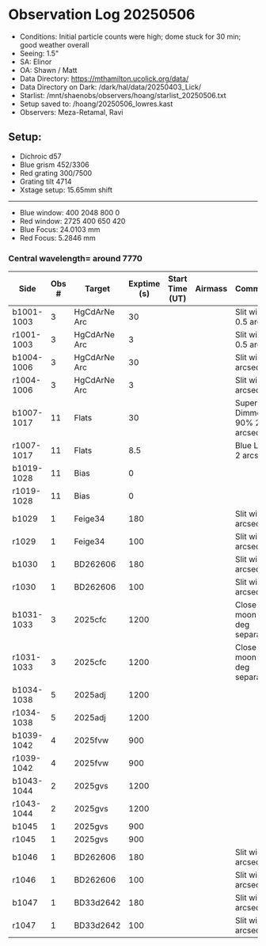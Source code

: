 # Observation Log 20250506

* Conditions: Initial particle counts were high; dome stuck for 30 min; good weather overall
* Seeing: 1.5"
* SA: Elinor
* OA: Shawn / Matt
* Data Directory: https://mthamilton.ucolick.org/data/
* Data Directory on Dark: /dark/hal/data/20250403_Lick/
* Starlist: /mnt/shaenobs/observers/hoang/starlist_20250506.txt
* Setup saved to: /hoang/20250506_lowres.kast
* Observers: Meza-Retamal, Ravi

## Setup: 

* Dichroic d57
* Blue grism 452/3306
* Red grating 300/7500
* Grating tilt 4714
* Xstage setup: 15.65mm shift
----------------------------
* Blue window: 400 2048 800 0
* Red window: 2725 400 650 420
* Blue Focus: 24.0103 mm
* Red Focus: 5.2846 mm

### Central wavelength= around 7770


| Side | Obs #     | Target    | Exptime (s) | Start Time (UT) | Airmass | Comments                                                   |
|------|-----------|-----------|-------------|-----------------|---------|------------------------------------------------------------|
|b1001-1003|3|HgCdArNe Arc     |30| ||Slit width 0.5 arcsec|
|r1001-1003|3|HgCdArNe Arc     |3| ||Slit width 0.5 arcsec|
|b1004-1006|3|HgCdArNe Arc     |30| ||Slit width 2 arcsec|
|r1004-1006|3|HgCdArNe Arc     |3| ||Slit width 2 arcsec|
|b1007-1017|11|Flats           |30| ||Super Blue Dimmer at 90% 2 arcsec|
|r1007-1017|11|Flats           |8.5| ||Blue Lamp 2 arcsec|
|b1019-1028|11|Bias            |0| |||
|r1019-1028|11|Bias            |0| |||
|b1029|1|Feige34               |180| ||Slit width 2 arcsec|
|r1029|1|Feige34               |100| ||Slit width 2 arcsec|
|b1030|1|BD262606              |180| ||Slit width 2 arcsec|
|r1030|1|BD262606              |100| ||Slit width 2 arcsec|
|b1031-1033|3|2025cfc          |1200| ||Close to moon ~11 deg separation|
|r1031-1033|3|2025cfc          |1200| ||Close to moon ~11 deg separation|
|b1034-1038|5|2025adj          |1200| |||
|r1034-1038|5|2025adj          |1200| |||
|b1039-1042|4|2025fvw          |900| |||
|r1039-1042|4|2025fvw          |900| |||
|b1043-1044|2|2025gvs          |1200| |||
|r1043-1044|2|2025gvs          |1200| |||
|b1045|1|2025gvs          |900| |||
|r1045|1|2025gvs          |900| |||
|b1046|1|BD262606              |180| ||Slit width 2 arcsec|
|r1046|1|BD262606              |100| ||Slit width 2 arcsec|
|b1047|1|BD33d2642             |180| ||Slit width 2 arcsec|
|r1047|1|BD33d2642             |100| ||Slit width 2 arcsec|






